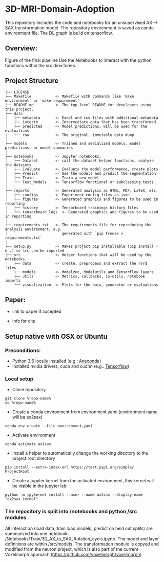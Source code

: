 3D-MRI-Domain-Adoption
==============================

This repository includes the code and notebooks for an unsupervised AX--> SAX transformation model.
The repository environment is saved as conda environment file. The DL graph is build on tensorflow.

Overview:
--------
Figure of the final pipeline
Use the Notebooks to interact with the python functions within the src directories.

Project Structure
------------

    ├── LICENSE
    ├── Makefile           <- Makefile with commands like 'make environment' or 'make requirement'
    ├── README.md          <- The top-level README for developers using this project.
    ├── data
    │   ├── metadata       <- Excel and csv files with additional metadata
    │   ├── interim        <- Intermediate data that has been transformed.
    │   ├── predicted      <- Model predictions, will be used for the evaluations
    │   └── raw            <- The original, immutable data dump.
    │
    ├── models             <- Trained and serialized models, model predictions, or model summaries
    │
    ├── notebooks          <- Jupyter notebooks. 
    │   ├── Dataset        <- call the dataset helper functions, analyze the datasets
    │   ├── Evaluate       <- Evaluate the model performance, create plots
    │   ├── Predict        <- Use the models and predict the segmentation
    │   ├── Train          <- Train a new model
    │   └── Test_Models    <- Tensorflow functional or subclassing tests
    │
    ├── reports            <- Generated analysis as HTML, PDF, LaTeX, etc.
    │   ├── configs        <- Experiment config files as json
    │   ├── figures        <- Generated graphics and figures to be used in reporting
    │   ├── history        <- Tensorboard trainings history files
    │   └── tensorboard_logs  <- Generated graphics and figures to be used in reporting
    │
    ├── requirements.txt   <- The requirements file for reproducing the analysis environment, e.g.
    │                         generated with `pip freeze > requirements.txt`
    │
    ├── setup.py           <- Makes project pip installable (pip install -e .) so src can be imported
    ├── src                <- Helper functions that will be used by the notebooks.
        ├── data           <- create, preprocess and extract the nrrd files
        ├── models         <- Modelzoo, Modelutils and Tensorflow layers
        ├── utils          <- Metrics, callbacks, io-utils, notebook imports
        └── visualization  <- Plots for the data, generator or evaluations

Paper:
--------
- link to paper if accepted

- info for cite

Setup native with OSX or Ubuntu
------------
### Preconditions: 
- Python 3.6 locally installed 
(e.g.:  <a target="_blank" href="https://www.anaconda.com/download/#macos">Anaconda</a>)
- Installed nvidia drivers, cuda and cudnn 
(e.g.:  <a target="_blank" href="https://www.tensorflow.org/install/gpu">Tensorflow</a>)

### Local setup
- Clone repository
```
git clone %repo-name%
cd %repo-name%
```
- Create a conda environment from environment.yaml (environment name will be ax2sax)
```
conda env create --file environment.yaml
```

- Activate environment
```
conda activate ax2sax
```
- Install a helper to automatically change the working directory to the project root directory
```
pip install --extra-index-url https://test.pypi.org/simple/ ProjectRoot
```
- Create a jupyter kernel from the activated environment, this kernel will be visible in the jupyter lab
```
python -m ipykernel install --user --name ax2sax --display-name "ax2sax kernel"
```






### The repository is split into /notebooks and python /src modules

All interaction (load data, train load models, predict on held out splits) are summarized into one notebook /Notebooks/Train/3D_AX_to_SAX_Rotation_cycle.ipynb.
The model and layer definitions are within /src/models. The transformation module is copyed and modified from the neuron project, which is also part of the current Voxelmorph approach (https://github.com/voxelmorph/voxelmorph).
